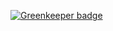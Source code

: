 
[![Greenkeeper badge](https://badges.greenkeeper.io/ChrisDBrown/chrisdbrown.co.uk.svg)](https://greenkeeper.io/)
